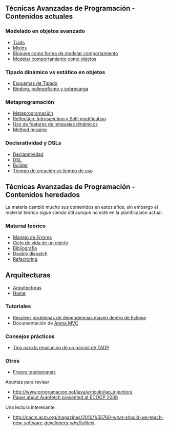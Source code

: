 Técnicas Avanzadas de Programación - Contenidos actuales
--------------------------------------------------------

### Modelado en objetos avanzado

-   [Traits](traits.md)
-   [Mixins](mixins.md)
-   [Bloques como forma de modelar comportamiento](bloques-como-forma-de-modelar-comportamiento.md)
-   [Modelar comportamiento como objetos](modelar-comportamiento-como-objetos.md)

### Tipado dinámico vs estático en objetos

-   [Esquemas de Tipado](esquemas-de-tipado.md)
-   [Binding, polimorfismo y sobrecarga](binding--polimorfismo-y-sobrecarga.md)

### Metaprogramación

-   [Metaprogramación](metaprogramacion.md)
-   [Reflection: Introspection y Self-modification](reflection.md)
-   [Uso de features de lenguajes dinámicos](uso-de-features-de-lenguajes-dinamicos.md)
-   [Method missing](method-missing.md)

### Declaratividad y DSLs

-   [Declaratividad](declaratividad.md)
-   [DSL](dsl.md)
-   [Builder](builder.md)
-   [Tiempo de creación vs tiempo de uso](tiempo-de-creacion-vs-tiempo-de-uso.md)

Técnicas Avanzadas de Programación - Contenidos heredados
---------------------------------------------------------

La materia cambió mucho sus contenidos en estos años, sin embargo el material teórico sigue siendo útil aunque no esté en la planificación actual.

### Material teórico

-   [Manejo de Errores](manejo-de-errores.md)
-   [Ciclo de vida de un objeto](ciclo-de-vida-de-un-objeto.md)
-   [Bibliografía](bibliografia-sobre-programacion-avanzada-orientada-a-objetos.md)
-   [Double dispatch](double-dispatch.md)
-   [Refactoring](refactoring.md)

Arquitecturas
-------------

-   [Arquitecturas](arquitecturas.md)
-   [Home](home.md)

### Tutoriales

-   [Resolver problemas de dependencias maven dentro de Eclipse](resolver-problemas-de-dependencias-maven-dentro-de-eclipse.md)
-   Documentación de [Arena MVC](arena-mvc.md)

### Consejos prácticos

-   [Tips para la resolución de un parcial de TADP](tips-para-la-resolucion-de-un-parcial-de-tadp.md)

### Otros

-   [Frases teadepeanas](frases-teadepeanas.md)

Apuntes para revisar

-   <http://www.programacion.net/java/articulo/jap_injection/>
-   [Paper about Autofetch presented at ECOOP 2006](http://www.cs.utexas.edu/~aibrahim/publications/autofetch.pdf)

Una lectura interesante

-   <http://cacm.acm.org/magazines/2010/1/55760-what-should-we-teach-new-software-developers-why/fulltext>

